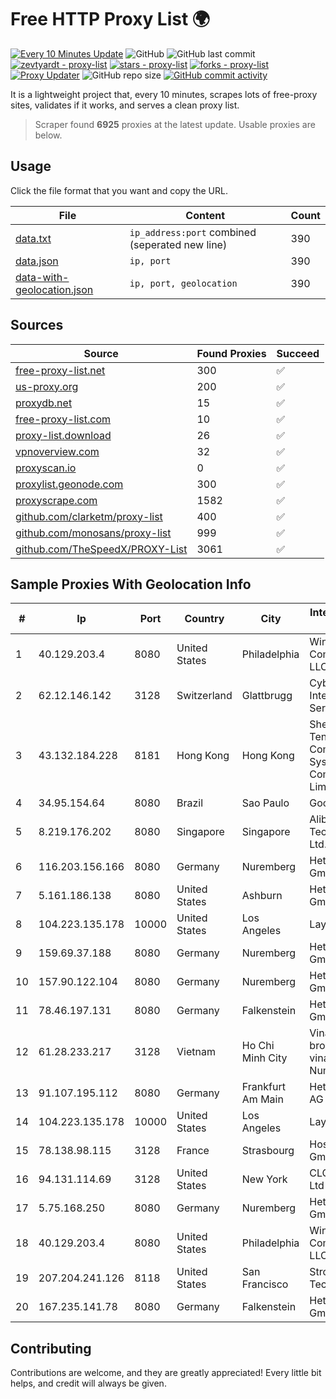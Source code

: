 
# Free HTTP Proxy List 🌍

[![Every 10 Minutes Update](https://github.com/mertguvencli/http-proxy-list/actions/workflows/main.yml/badge.svg?branch=main)](https://github.com/mertguvencli/http-proxy-list/actions/workflows/main.yml)
![GitHub](https://img.shields.io/github/license/mertguvencli/http-proxy-list)
![GitHub last commit](https://img.shields.io/github/last-commit/mertguvencli/http-proxy-list)
[![zevtyardt - proxy-list](https://img.shields.io/static/v1?label=zevtyardt&message=proxy-list&color=blue&logo=github)](https://github.com/zevtyardt/proxy-list "Go to GitHub repo")
[![stars - proxy-list](https://img.shields.io/github/stars/zevtyardt/proxy-list?style=social)](https://github.com/zevtyardt/proxy-list)
[![forks - proxy-list](https://img.shields.io/github/forks/zevtyardt/proxy-list?style=social)](https://github.com/zevtyardt/proxy-list)
[![Proxy Updater](https://github.com/zevtyardt/proxy-list/workflows/Proxy%20Updater/badge.svg)](https://github.com/zevtyardt/proxy-list/actions?query=workflow:"Proxy+Updater")
![GitHub repo size](https://img.shields.io/github/repo-size/zevtyardt/proxy-list)
[![GitHub commit activity](https://img.shields.io/github/commit-activity/m/zevtyardt/proxy-list?logo=commits)](https://github.com/zevtyardt/proxy-list/commits/main)

It is a lightweight project that, every 10 minutes, scrapes lots of free-proxy sites, validates if it works, and serves a clean proxy list.

> Scraper found **6925** proxies at the latest update. Usable proxies are below.

## Usage

Click the file format that you want and copy the URL.

|File|Content|Count|
|----|-------|-----|
|[data.txt](https://raw.githubusercontent.com/mertguvencli/http-proxy-list/main/proxy-list/data.txt)|`ip_address:port` combined (seperated new line)|390|
|[data.json](https://raw.githubusercontent.com/mertguvencli/http-proxy-list/main/proxy-list/data.json)|`ip, port`|390|
|[data-with-geolocation.json](https://raw.githubusercontent.com/mertguvencli/http-proxy-list/main/proxy-list/data-with-geolocation.json)|`ip, port, geolocation`|390|

## Sources

|Source|Found Proxies|Succeed|
|------|-------------|-------|
|[free-proxy-list.net](https://free-proxy-list.net)|300|✅|
|[us-proxy.org](https://www.us-proxy.org)|200|✅|
|[proxydb.net](http://proxydb.net)|15|✅|
|[free-proxy-list.com](https://free-proxy-list.com/?page=&port=&type%5B%5D=http&type%5B%5D=https&up_time=0&search=Search)|10|✅|
|[proxy-list.download](https://www.proxy-list.download/HTTP)|26|✅|
|[vpnoverview.com](https://vpnoverview.com/privacy/anonymous-browsing/free-proxy-servers)|32|✅|
|[proxyscan.io](https://www.proxyscan.io)|0|✅|
|[proxylist.geonode.com](https://proxylist.geonode.com/api/proxy-list?limit=300&page=1&sort_by=lastChecked&sort_type=desc&protocols=http,https)|300|✅|
|[proxyscrape.com](https://api.proxyscrape.com/v2/?request=displayproxies&protocol=http&timeout=10000&country=all&ssl=all&anonymity=all)|1582|✅|
|[github.com/clarketm/proxy-list](https://raw.githubusercontent.com/clarketm/proxy-list/master/proxy-list-raw.txt)|400|✅|
|[github.com/monosans/proxy-list](https://raw.githubusercontent.com/monosans/proxy-list/main/proxies/http.txt)|999|✅|
|[github.com/TheSpeedX/PROXY-List](https://raw.githubusercontent.com/TheSpeedX/PROXY-List/master/http.txt)|3061|✅|


## Sample Proxies With Geolocation Info

|#|Ip|Port|Country|City|Internet Service Provider|
|-|--|----|-------|----|-------------------------|
|1|40.129.203.4|8080|United States|Philadelphia|Windstream Communications LLC|
|2|62.12.146.142|3128|Switzerland|Glattbrugg|Cyberlink Internet Services AG|
|3|43.132.184.228|8181|Hong Kong|Hong Kong|Shenzhen Tencent Computer Systems Company Limited|
|4|34.95.154.64|8080|Brazil|Sao Paulo|Google LLC|
|5|8.219.176.202|8080|Singapore|Singapore|Alibaba (US) Technology Co., Ltd.|
|6|116.203.156.166|8080|Germany|Nuremberg|Hetzner Online GmbH|
|7|5.161.186.138|8080|United States|Ashburn|Hetzner Online GmbH|
|8|104.223.135.178|10000|United States|Los Angeles|LayerHost|
|9|159.69.37.188|8080|Germany|Nuremberg|Hetzner Online GmbH|
|10|157.90.122.104|8080|Germany|Nuremberg|Hetzner Online GmbH|
|11|78.46.197.131|8080|Germany|Falkenstein|Hetzner Online GmbH|
|12|61.28.233.217|3128|Vietnam|Ho Chi Minh City|Vinadata broadcast via vinagame AS Number|
|13|91.107.195.112|8080|Germany|Frankfurt Am Main|Hetzner Online AG|
|14|104.223.135.178|10000|United States|Los Angeles|LayerHost|
|15|78.138.98.115|3128|France|Strasbourg|Host Europe GmbH|
|16|94.131.114.69|3128|United States|New York|CLOUD LEASE Ltd|
|17|5.75.168.250|8080|Germany|Nuremberg|Hetzner Online GmbH|
|18|40.129.203.4|8080|United States|Philadelphia|Windstream Communications LLC|
|19|207.204.241.126|8118|United States|San Francisco|Strong Technology|
|20|167.235.141.78|8080|Germany|Falkenstein|Hetzner Online GmbH|



## Contributing

Contributions are welcome, and they are greatly appreciated! Every
little bit helps, and credit will always be given.

